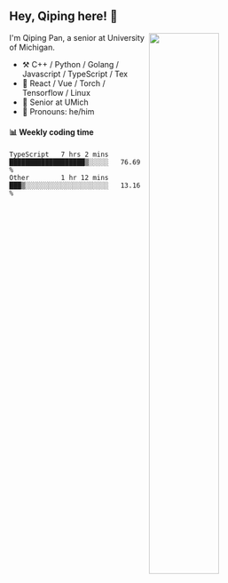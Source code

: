 

## Hey, Qiping here! :wave:

[<img align="right" width="50%" src="https://github-readme-stats.vercel.app/api?username=ppppqp&theme=dark&show_icons=true">](https://metrics.lecoq.io/ppppqp?template=classic)


I'm Qiping Pan, a senior at University of Michigan.

-   :hammer_and_pick: C++ / Python / Golang / Javascript / TypeScript / Tex
-   :pencil: React / Vue / Torch / Tensorflow / Linux 
-   :seedling: Senior at UMich
-   :man: Pronouns: he/him



#### :bar_chart: Weekly coding time

<!--START_SECTION:waka-->

```text
TypeScript   7 hrs 2 mins    ███████████████████▒░░░░░   76.69 %
Other        1 hr 12 mins    ███▒░░░░░░░░░░░░░░░░░░░░░   13.16 %
```

<!--END_SECTION:waka-->

